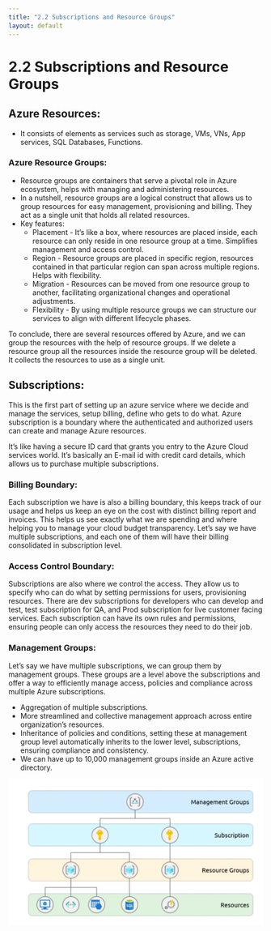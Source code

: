 ```yaml
---
title: "2.2 Subscriptions and Resource Groups"
layout: default
---
```


# 2.2 Subscriptions and Resource Groups

## Azure Resources:

- It consists of elements as services such as storage, VMs, VNs, App services, SQL Databases, Functions.

### Azure Resource Groups:

- Resource groups are containers that serve a pivotal role in Azure ecosystem, helps with managing and administering resources.
- In a nutshell, resource groups are a logical construct that allows us to group resources for easy management, provisioning and billing. They act as a single unit that holds all related resources.
- Key features:
    - Placement - It’s like a box, where resources are placed inside, each resource can only reside in one resource group at a time. Simplifies management and access control.
    - Region - Resource groups are placed in specific region, resources contained in that particular region can span across multiple regions. Helps with flexibility.
    - Migration - Resources can be moved from one resource group to another, facilitating organizational changes and operational adjustments.
    - Flexibility - By using multiple resource groups we can structure our services to align with different lifecycle phases.

To conclude, there are several resources offered by Azure, and we can group the resources with the help of resource groups. If we delete a resource group all the resources inside the resource group will be deleted. It collects the resources to use as a single unit. 

## Subscriptions:

This is the first part of setting up an azure service where we decide and manage the services, setup billing, define who gets to do what. Azure subscription is a boundary where the authenticated and authorized users can create and manage Azure resources. 

It’s like having a secure ID card that grants you entry to the Azure Cloud services world. It’s basically an E-mail id with credit card details, which allows us to purchase multiple subscriptions.

### Billing Boundary:

Each subscription we have is also a billing boundary, this keeps track of our usage and helps us keep an eye on the cost with distinct billing report and invoices. This helps us see exactly what we are spending and where helping you to manage your cloud budget transparency. Let’s say we have multiple subscriptions, and each one of them will have their billing consolidated in subscription level.

### Access Control Boundary:

Subscriptions are also where we control the access. They allow us to specify who can do what by setting permissions for users, provisioning resources. There are dev subscriptions for developers who can develop and test, test subscription for QA, and Prod subscription for live customer facing services. Each subscription can have its own rules and permissions, ensuring people can only access the resources they need to do their job. 

### Management Groups:

Let’s say we have multiple subscriptions, we can group them by management groups. These groups are a level above the subscriptions and offer a way to efficiently manage access, policies and compliance across multiple Azure subscriptions. 

- Aggregation of multiple subscriptions.
- More streamlined and collective management approach across entire organization’s resources.
- Inheritance of policies and conditions, setting these at management group level automatically inherits to the lower level, subscriptions, ensuring compliance and consistency.
- We can have up to 10,000 management groups inside an Azure active directory.

![{C356F054-374F-47B0-A92F-DC5D8499E0BE}.png](/assets/images/C356F054-374F-47B0-A92F-DC5D8499E0BE.png)